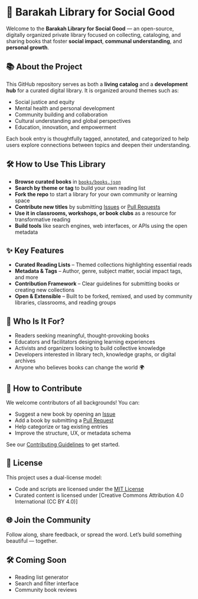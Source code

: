 # 🌱 Barakah Library for Social Good

Welcome to the **Barakah Library for Social Good** — an open-source, digitally organized private library focused on collecting, cataloging, and sharing books that foster **social impact**, **communal understanding**, and **personal growth**.

## 📚 About the Project

This GitHub repository serves as both a **living catalog** and a **development hub** for a curated digital library. It is organized around themes such as:

- Social justice and equity  
- Mental health and personal development  
- Community building and collaboration  
- Cultural understanding and global perspectives  
- Education, innovation, and empowerment  

Each book entry is thoughtfully tagged, annotated, and categorized to help users explore connections between topics and deepen their understanding.

## 🛠 How to Use This Library

- **Browse curated books** in [`books/books.json`](./books/books.json)
- **Search by theme or tag** to build your own reading list
- **Fork the repo** to start a library for your own community or learning space
- **Contribute new titles** by submitting [Issues](https://github.com/malikastudio/barakah/issues) or [Pull Requests](https://github.com/malikastudio/barakah/pulls)
- **Use it in classrooms, workshops, or book clubs** as a resource for transformative reading
- **Build tools** like search engines, web interfaces, or APIs using the open metadata

## ✨ Key Features

- **Curated Reading Lists** – Themed collections highlighting essential reads  
- **Metadata & Tags** – Author, genre, subject matter, social impact tags, and more  
- **Contribution Framework** – Clear guidelines for submitting books or creating new collections  
- **Open & Extensible** – Built to be forked, remixed, and used by community libraries, classrooms, and reading groups

## 👥 Who Is It For?

- Readers seeking meaningful, thought-provoking books  
- Educators and facilitators designing learning experiences  
- Activists and organizers looking to build collective knowledge  
- Developers interested in library tech, knowledge graphs, or digital archives  
- Anyone who believes books can change the world 🌍

## 🤝 How to Contribute

We welcome contributors of all backgrounds! You can:

- Suggest a new book by opening an [Issue](https://github.com/malikastudio/barakah/issues)
- Add a book by submitting a [Pull Request](https://github.com/malikastudio/barakah/pulls)
- Help categorize or tag existing entries
- Improve the structure, UX, or metadata schema

See our [Contributing Guidelines](CONTRIBUTING.md) to get started.

## 📄 License

This project uses a dual-license model:

- Code and scripts are licensed under the [MIT License](LICENSE-MIT.txt)  
- Curated content is licensed under [Creative Commons Attribution 4.0 International (CC BY 4.0)]

## 🌐 Join the Community

Follow along, share feedback, or spread the word. Let’s build something beautiful — together.

## 🛠 Coming Soon

- Reading list generator
- Search and filter interface
- Community book reviews
